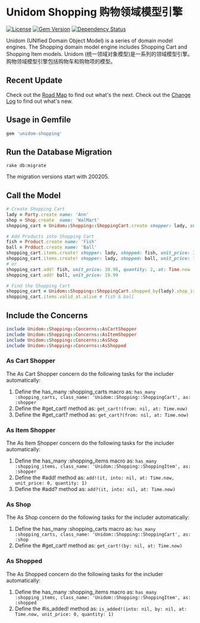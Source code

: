# Unidom Shopping 购物领域模型引擎

[![License](https://img.shields.io/badge/license-MIT-green.svg)](http://opensource.org/licenses/MIT)
[![Gem Version](https://badge.fury.io/rb/unidom-shopping.svg)](https://badge.fury.io/rb/unidom-shopping)
[![Dependency Status](https://gemnasium.com/badges/github.com/topbitdu/unidom-shopping.svg)](https://gemnasium.com/github.com/topbitdu/unidom-shopping)

Unidom (UNIfied Domain Object Model) is a series of domain model engines. The Shopping domain model engine includes Shopping Cart and Shopping Item models.
Unidom (统一领域对象模型)是一系列的领域模型引擎。购物领域模型引擎包括购物车和购物项的模型。



## Recent Update

Check out the [Road Map](ROADMAP.md) to find out what's the next.
Check out the [Change Log](CHANGELOG.md) to find out what's new.



## Usage in Gemfile

```ruby
gem 'unidom-shopping'
```



## Run the Database Migration

```shell
rake db:migrate
```
The migration versions start with 200205.



## Call the Model

```ruby
# Create Shopping Cart
lady = Party.create name: 'Ann'
shop = Shop.create  name: 'WalMart'
shopping_cart = Unidom::Shopping::ShoppingCart.create shopper: lady, shop: shop, opened_at: Time.now

# Add Products into Shopping Cart
fish = Product.create name: 'Fish'
ball = Prdduct.create name: 'Ball'
shopping_cart.items.create! shopper: lady, shopped: fish, unit_price: 39.96, quantity: 2, opened_at: Time.now
shopping_cart.items.create! shopper: lady, shopped: ball, unit_price: 19.99, quantity: 1, opened_at: Time.now
# or
shopping_cart.add! fish, unit_price: 39.96, quantity: 2, at: Time.now
shopping_cart.add! ball, unit_price: 19.99

# Find the Shopping Cart
shopping_cart = Unidom::Shopping::ShoppingCart.shopped_by(lady).shop_is(shop).valid_at.alive.first
shopping_cart.items.valid_at.alive # fish & ball
```



## Include the Concerns

```ruby
include Unidom::Shopping::Concerns::AsCartShopper
include Unidom::Shopping::Concerns::AsItemShopper
include Unidom::Shopping::Concerns::AsShop
include Unidom::Shopping::Concerns::AsShopped
```

### As Cart Shopper

The As Cart Shopper concern do the following tasks for the includer automatically:  
1. Define the has_many :shopping_carts macro as: ``has_many :shopping_carts, class_name: 'Unidom::Shopping::ShoppingCart', as: :shopper``  
2. Define the #get_cart! method as: ``get_cart!(from: nil, at: Time.now)``  
3. Define the #get_cart? method as: ``get_cart?(from: nil, at: Time.now)``

### As Item Shopper

The As Item Shopper concern do the following tasks for the includer automatically:  
1. Define the has_many :shopping_items macro as: ``has_many :shopping_items, class_name: 'Unidom::Shopping::ShoppingItem', as: :shopper``  
2. Define the #add! method as: ``add!(it, into: nil, at: Time.now, unit_price: 0, quantity: 1)``  
3. Define the #add? method as: ``add?(it, into: nil, at: Time.now)``

### As Shop

The As Shop concern do the following tasks for the includer automatically:  
1. Define the has_many :shopping_carts macro as: ``has_many :shopping_carts, class_name: 'Unidom::Shopping::ShoppingCart', as: :shop``  
2. Define the #get_cart! method as: ``get_cart!(by: nil, at: Time.now)``

### As Shopped

The As Shopped concern do the following tasks for the includer automatically:  
1. Define the has_many :shopping_items macro as: ``has_many :shopping_items, class_name: 'Unidom::Shopping::ShoppingItem', as: :shopped``  
2. Define the #is_added! method as: ``is_added!(into: nil, by: nil, at: Time.now, unit_price: 0, quantity: 1)``

